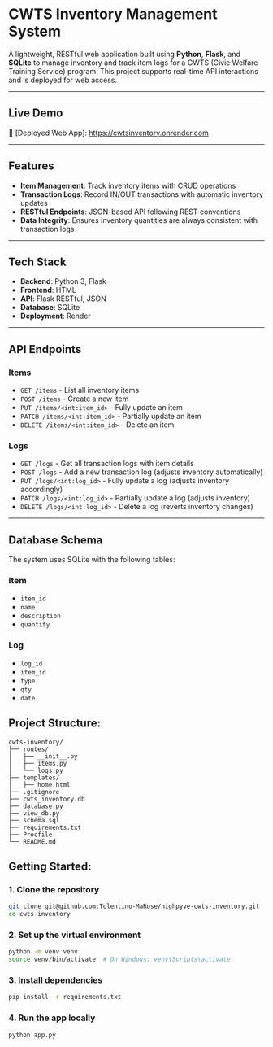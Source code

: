 # CWTS Inventory Management System

A lightweight, RESTful web application built using **Python**, **Flask**, and **SQLite** to manage inventory and track item logs for a CWTS (Civic Welfare Training Service) program. This project supports real-time API interactions and is deployed for web access.

---

## Live Demo

🔗 [Deployed Web App]: https://cwtsinventory.onrender.com 

---

## Features

- **Item Management**: Track inventory items with CRUD operations
- **Transaction Logs**: Record IN/OUT transactions with automatic inventory updates
- **RESTful Endpoints**: JSON-based API following REST conventions
- **Data Integrity**: Ensures inventory quantities are always consistent with transaction logs

---

## Tech Stack

- **Backend**: Python 3, Flask
- **Frontend**: HTML
- **API**: Flask RESTful, JSON
- **Database**: SQLite 
- **Deployment**: Render

---

## API Endpoints

### Items
- `GET /items` - List all inventory items
- `POST /items` - Create a new item
- `PUT /items/<int:item_id>` - Fully update an item
- `PATCH /items/<int:item_id>` - Partially update an item
- `DELETE /items/<int:item_id>` - Delete an item

### Logs
- `GET /logs` - Get all transaction logs with item details
- `POST /logs` - Add a new transaction log (adjusts inventory automatically)
- `PUT /logs/<int:log_id>` - Fully update a log (adjusts inventory accordingly)
- `PATCH /logs/<int:log_id>` - Partially update a log (adjusts inventory)
- `DELETE /logs/<int:log_id>` - Delete a log (reverts inventory changes)

---

## Database Schema
The system uses SQLite with the following tables:

### Item
- `item_id` 
- `name`
- `description` 
- `quantity`

### Log
- `log_id` 
- `item_id` 
- `type` 
- `qty` 
- `date` 

## Project Structure:

```
cwts-inventory/
├── routes/
│   ├── __init__.py
│   ├── items.py
│   └── logs.py
├── templates/
│   ├── home.html
├── .gitignore
├── cwts_inventory.db
├── database.py
├── view_db.py
├── schema.sql
├── requirements.txt
├── Procfile
└── README.md
```

## Getting Started:

### 1. Clone the repository
```bash
git clone git@github.com:Tolentino-MaRose/highpyve-cwts-inventory.git
cd cwts-inventory
```
### 2. Set up the virtual environment

```bash
python -m venv venv
source venv/bin/activate  # On Windows: venv\Scripts\activate
```
### 3. Install dependencies

```bash
pip install -r requirements.txt
```
### 4. Run the app locally
```bash
python app.py
```